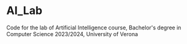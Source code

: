 # AI_Lab
Code for the lab of Artificial Intelligence course, Bachelor's degree in Computer Science 2023/2024, University of Verona
